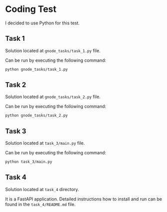 # Coding Test

I decided to use Python for this test.

## Task 1
Solution located at `gnode_tasks/task_1.py` file.

Can be run by executing the following command:
```bash
python gnode_tasks/task_1.py
```

## Task 2
Solution located at `gnode_tasks/task_2.py` file.

Can be run by executing the following command:
```bash
python gnode_tasks/task_2.py
```

## Task 3
Solution located at `task_3/main.py` file.

Can be run by executing the following command:
```bash
python task_3/main.py
```

## Task 4
Solution located at `task_4` directory.

It is a FastAPI application.
Detailed instructions how to install and run can be found in the `task_4/README.md` file.
